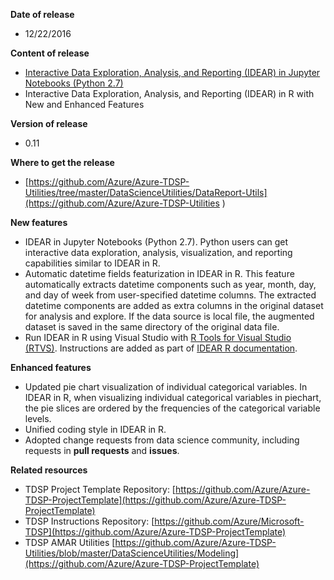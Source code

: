 **Date of release**

* 12/22/2016

**Content of release**

* [Interactive Data Exploration, Analysis, and Reporting (IDEAR) in Jupyter Notebooks (Python 2.7)](../DataScienceUtilities/DataReport-Utils/Python2)
* Interactive Data Exploration, Analysis, and Reporting (IDEAR) in R with New and Enhanced Features

**Version of release**

* 0.11

**Where to get the release**

* [https://github.com/Azure/Azure-TDSP-Utilities/tree/master/DataScienceUtilities/DataReport-Utils](https://github.com/Azure/Azure-TDSP-Utilities )

**New features**

* IDEAR in Jupyter Notebooks (Python 2.7). Python users can get interactive data exploration, analysis, visualization, and reporting capabilities similar to IDEAR in R. 
* Automatic datetime fields featurization in IDEAR in R. This feature automatically extracts datetime components such as year, month, day, and day of week from user-specified datetime columns. The extracted datetime components are added as extra columns in the original dataset for analysis and explore. If the data source is local file, the augmented dataset is saved in the same directory of the original data file.
* Run IDEAR in R using Visual Studio with [R Tools for Visual Studio (RTVS)](http://microsoft.github.io/RTVS-docs/). Instructions are added as part of [IDEAR R documentation](../DataScienceUtilities/DataReport-Utils/team-data-science-process-idear-instructions.md). 

**Enhanced features**

* Updated pie chart visualization of individual categorical variables. In IDEAR in R, when visualizing individual categorical variables in piechart, the pie slices are ordered by the frequencies of the categorical variable levels.
* Unified coding style in IDEAR in R.
* Adopted change requests from data science community, including requests in **pull requests** and **issues**.

**Related resources**

* TDSP Project Template Repository:
[https://github.com/Azure/Azure-TDSP-ProjectTemplate](https://github.com/Azure/Azure-TDSP-ProjectTemplate)
* TDSP Instructions Repository:
[https://github.com/Azure/Microsoft-TDSP](https://github.com/Azure/Azure-TDSP-ProjectTemplate)
* TDSP AMAR Utilities 
[https://github.com/Azure/Azure-TDSP-Utilities/blob/master/DataScienceUtilities/Modeling](https://github.com/Azure/Azure-TDSP-ProjectTemplate)
